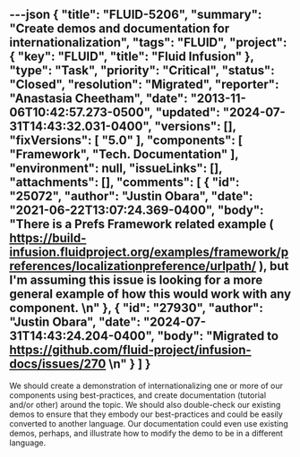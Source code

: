 ---json
{
  "title": "FLUID-5206",
  "summary": "Create demos and documentation for internationalization",
  "tags": "FLUID",
  "project": {
    "key": "FLUID",
    "title": "Fluid Infusion"
  },
  "type": "Task",
  "priority": "Critical",
  "status": "Closed",
  "resolution": "Migrated",
  "reporter": "Anastasia Cheetham",
  "date": "2013-11-06T10:42:57.273-0500",
  "updated": "2024-07-31T14:43:32.031-0400",
  "versions": [],
  "fixVersions": [
    "5.0"
  ],
  "components": [
    "Framework",
    "Tech. Documentation"
  ],
  "environment": null,
  "issueLinks": [],
  "attachments": [],
  "comments": [
    {
      "id": "25072",
      "author": "Justin Obara",
      "date": "2021-06-22T13:07:24.369-0400",
      "body": "There is a Prefs Framework related example ( <https://build-infusion.fluidproject.org/examples/framework/preferences/localizationpreference/urlpath/> ), but I'm assuming this issue is looking for a more general example of how this would work with any component. \n"
    },
    {
      "id": "27930",
      "author": "Justin Obara",
      "date": "2024-07-31T14:43:24.204-0400",
      "body": "Migrated to <https://github.com/fluid-project/infusion-docs/issues/270>&#x20;\n"
    }
  ]
}
---
We should create a demonstration of internationalizing one or more of our components using best-practices, and create documentation (tutorial and/or other) around the topic. We should also double-check our existing demos to ensure that they embody our best-practices and could be easily converted to another language. Our documentation could even use existing demos, perhaps, and illustrate how to modify the demo to be in a different language.

        